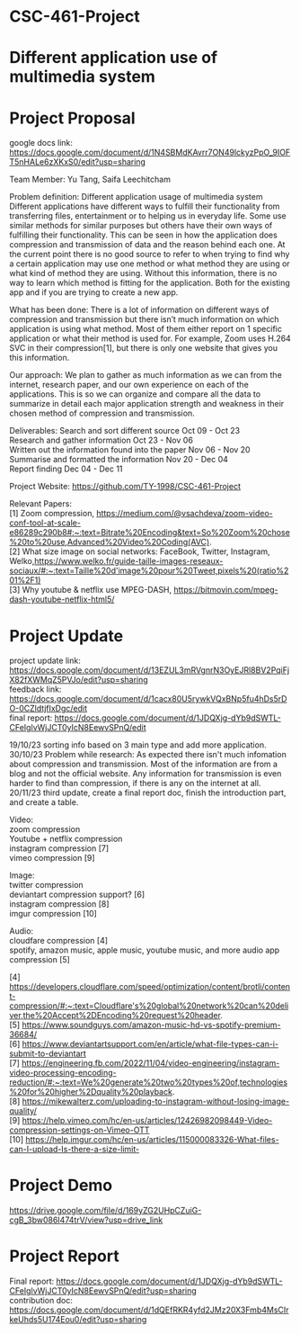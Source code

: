 # CSC-461-Project
# Different application use of multimedia system


# Project Proposal

google docs link: https://docs.google.com/document/d/1N4SBMdKAvrr7ON49lckyzPpO_9IOFT5nHALe6zXKxS0/edit?usp=sharing

Team Member: Yu Tang, Saifa Leechitcham

Problem definition: Different application usage of multimedia system
Different applications have different ways to fulfill their functionality from transferring files, entertainment or to helping us in everyday life. Some use similar methods for similar purposes but others have their own ways of fulfilling their functionality. This can be seen in how the application does compression and transmission of data and the reason behind each one. At the current point there is no good source to refer to when trying to find why a certain application may use one method or what method they are using or what kind of method they are using. Without this information, there is no way to learn which method is fitting for the application. Both for the existing app and if you are trying to create a new app.

What has been done:
There is a lot of information on different ways of compression and transmission but there isn’t much information on which application is using what method. Most of them either report on 1 specific application or what their method is used for. For example, Zoom uses H.264 SVC in their compression[1], but there is only one website that gives you this information.

Our approach:
 We plan to gather as much information as we can from the internet, research paper, and our own experience on each of the applications. This is so we can organize and compare all the data to summarize in detail each major application strength and weakness in their chosen method of compression and transmission.

Deliverables:
Search and sort different source                                                                 Oct 09 - Oct 23 \
Research and gather information                                                                  Oct 23 - Nov 06 \
Written out the information found into the paper		                                             Nov 06 - Nov 20 \
Summarise and formatted the information       		                                               Nov 20 - Dec 04 \
Report finding                                                                                   Dec 04 - Dec 11 

Project Website: 
https://github.com/TY-1998/CSC-461-Project

Relevant Papers: \
[1] Zoom compression,
https://medium.com/@vsachdeva/zoom-video-conf-tool-at-scale-e86289c290b8#:~:text=Bitrate%20Encoding&text=So%20Zoom%20chose%20to%20use,Advanced%20Video%20Coding(AVC). \
[2] What size image on social networks: FaceBook, Twitter, Instagram, Welko,https://www.welko.fr/guide-taille-images-reseaux-sociaux/#:~:text=Taille%20d'image%20pour%20Tweet,pixels%20(ratio%201%2F1) \
[3] Why youtube & netflix use MPEG-DASH,
https://bitmovin.com/mpeg-dash-youtube-netflix-html5/ 





# Project Update  

project update link: https://docs.google.com/document/d/13EZUL3mRVgnrN3OyEJRl8BV2PqiFjX82fXWMqZ5PVJo/edit?usp=sharing \
feedback link: https://docs.google.com/document/d/1cacx80U5rywkVQxBNp5fu4hDs5rDO-0CZldtjfIxDgc/edit \
final report: https://docs.google.com/document/d/1JDQXjg-dYb9dSWTL-CFeIglvWjJCT0yIcN8EewvSPnQ/edit

19/10/23 sorting info based on 3 main type and add more application. \
30/10/23 Problem while research: As expected there isn't much infomation about compression and transmission. Most of the information are from a blog and not the official website. Any information for transmission is even harder to find than compression, if there is any on the internet at all. \
20/11/23 third update, create a final report doc, finish the introduction part, and create a table. 

Video: \
zoom compression \
Youtube + netflix compression \
instagram compression [7] \
vimeo compression [9]

Image: \
twitter compression \
deviantart compression support? [6]\
instagram compression [8] \
imgur compression [10]

Audio: \
cloudfare compression [4] \
spotify, amazon music, apple music, youtube music, and more audio app compression [5]


[4] https://developers.cloudflare.com/speed/optimization/content/brotli/content-compression/#:~:text=Cloudflare's%20global%20network%20can%20deliver,the%20Accept%2DEncoding%20request%20header. \
[5] https://www.soundguys.com/amazon-music-hd-vs-spotify-premium-36684/ \
[6] https://www.deviantartsupport.com/en/article/what-file-types-can-i-submit-to-deviantart \
[7] https://engineering.fb.com/2022/11/04/video-engineering/instagram-video-processing-encoding-reduction/#:~:text=We%20generate%20two%20types%20of,technologies%20for%20higher%2Dquality%20playback. \
[8] https://mikewalterz.com/uploading-to-instagram-without-losing-image-quality/ \
[9] https://help.vimeo.com/hc/en-us/articles/12426982098449-Video-compression-settings-on-Vimeo-OTT \
[10] https://help.imgur.com/hc/en-us/articles/115000083326-What-files-can-I-upload-Is-there-a-size-limit-


# Project Demo

https://drive.google.com/file/d/169yZG2UHpCZuiG-cgB_3bw086I474trV/view?usp=drive_link

# Project Report 

Final report: https://docs.google.com/document/d/1JDQXjg-dYb9dSWTL-CFeIglvWjJCT0yIcN8EewvSPnQ/edit?usp=sharing \
contribution doc: https://docs.google.com/document/d/1dQEfRKR4yfd2JMz20X3Fmb4MsCIrkeUhds5U174Eou0/edit?usp=sharing
